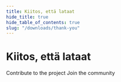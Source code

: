 ```yaml
---
title: Kiitos, että lataat
hide_title: true
hide_table_of_contents: true
slug: "/downloads/thank-you"
---
```


<div className="text-center margin-top--xl">

# Kiitos, että lataat

<div className="row margin-bottom--lg padding--sm flex-center">
<Link className="button button--outline button--warning button--lg margin--sm" href="/contributing">
  Contribute to the project
</Link>
<Link className="button button--outline button--info button--lg margin--sm" href="https://linwood.dev/matrix">
  Join the community
</Link>

</div>

</div>
